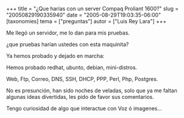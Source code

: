 +++
title = "¿Que harías con un server Compaq Proliant 1600?"
slug = "20050829190335940"
date = "2005-08-29T19:03:35-06:00"
[taxonomies]
tema = ["preguntas"]
autor = ["Luis Rey Lara"]
+++

Me llegó un servidor, me lo dan para mis pruebas.

¿que pruebas harían ustedes con esta maquinita?

<!-- more -->
Ya hemos probado y dejado en marcha:

Hemos probado redhat, ubunto, debian, mini-distros.

Web, Ftp, Correo, DNS, SSH, DHCP, PPP, Perl, Php, Postgres.

No es presunción, han sido noches de veladas, solo que ya me faltan
algunas ideas divertidas, les pido de favor sus comentarios.

Tengo curiosidad de algo que interactue con Voz ó imagenes…

